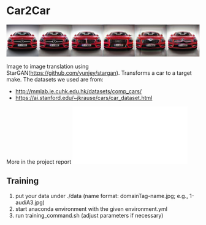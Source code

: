 # Car2Car
![Example Output](./header.jpg)

Image to image translation using StarGAN(https://github.com/yunjey/stargan). Transforms a car to a target make.
The datasets we used are from:
- http://mmlab.ie.cuhk.edu.hk/datasets/comp_cars/
- https://ai.stanford.edu/~jkrause/cars/car_dataset.html

More in the project report ![Project Report](./project.pdf)

## Training

 1. put your data under ./data  (name format: domainTag-name.jpg; e.g., 1-audiA3.jpg)
 2. start anaconda environment with the given environment.yml
 3. run training_command.sh (adjust parameters if necessary)




